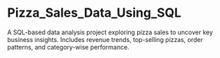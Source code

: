 # Pizza_Sales_Data_Using_SQL
A SQL-based data analysis project exploring pizza sales to uncover key business insights. Includes revenue trends, top-selling pizzas, order patterns, and category-wise performance.
